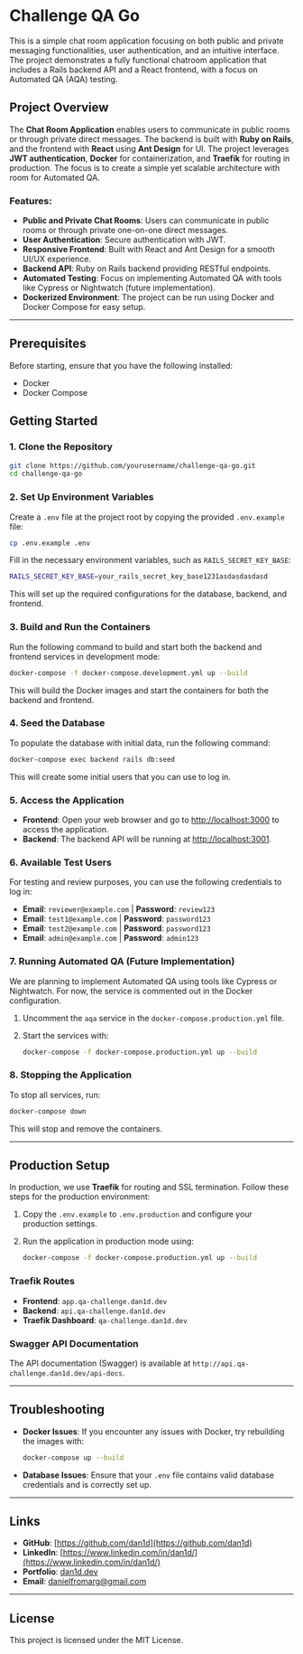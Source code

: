 
# Challenge QA Go

This is a simple chat room application focusing on both public and private messaging functionalities, user authentication, and an intuitive interface. The project demonstrates a fully functional chatroom application that includes a Rails backend API and a React frontend, with a focus on Automated QA (AQA) testing.

## Project Overview

The **Chat Room Application** enables users to communicate in public rooms or through private direct messages. The backend is built with **Ruby on Rails**, and the frontend with **React** using **Ant Design** for UI. The project leverages **JWT authentication**, **Docker** for containerization, and **Traefik** for routing in production. The focus is to create a simple yet scalable architecture with room for Automated QA.

### Features:
- **Public and Private Chat Rooms**: Users can communicate in public rooms or through private one-on-one direct messages.
- **User Authentication**: Secure authentication with JWT.
- **Responsive Frontend**: Built with React and Ant Design for a smooth UI/UX experience.
- **Backend API**: Ruby on Rails backend providing RESTful endpoints.
- **Automated Testing**: Focus on implementing Automated QA with tools like Cypress or Nightwatch (future implementation).
- **Dockerized Environment**: The project can be run using Docker and Docker Compose for easy setup.

---

## Prerequisites

Before starting, ensure that you have the following installed:

- Docker
- Docker Compose

## Getting Started

### 1. Clone the Repository

```bash
git clone https://github.com/yourusername/challenge-qa-go.git
cd challenge-qa-go
```

### 2. Set Up Environment Variables

Create a `.env` file at the project root by copying the provided `.env.example` file:

```bash
cp .env.example .env
```

Fill in the necessary environment variables, such as `RAILS_SECRET_KEY_BASE`:

```bash
RAILS_SECRET_KEY_BASE=your_rails_secret_key_base1231asdasdasdasd
```

This will set up the required configurations for the database, backend, and frontend.

### 3. Build and Run the Containers

Run the following command to build and start both the backend and frontend services in development mode:

```bash
docker-compose -f docker-compose.development.yml up --build
```

This will build the Docker images and start the containers for both the backend and frontend.

### 4. Seed the Database

To populate the database with initial data, run the following command:

```bash
docker-compose exec backend rails db:seed
```

This will create some initial users that you can use to log in.

### 5. Access the Application

- **Frontend**: Open your web browser and go to [http://localhost:3000](http://localhost:3000) to access the application.
- **Backend**: The backend API will be running at [http://localhost:3001](http://localhost:3001).

### 6. Available Test Users

For testing and review purposes, you can use the following credentials to log in:

- **Email**: `reviewer@example.com` | **Password**: `review123`
- **Email**: `test1@example.com` | **Password**: `password123`
- **Email**: `test2@example.com` | **Password**: `password123`
- **Email**: `admin@example.com` | **Password**: `admin123`

### 7. Running Automated QA (Future Implementation)

We are planning to implement Automated QA using tools like Cypress or Nightwatch. For now, the service is commented out in the Docker configuration.

1. Uncomment the `aqa` service in the `docker-compose.production.yml` file.
2. Start the services with:

   ```bash
   docker-compose -f docker-compose.production.yml up --build
   ```

### 8. Stopping the Application

To stop all services, run:

```bash
docker-compose down
```

This will stop and remove the containers.

---

## Production Setup

In production, we use **Traefik** for routing and SSL termination. Follow these steps for the production environment:

1. Copy the `.env.example` to `.env.production` and configure your production settings.
2. Run the application in production mode using:

   ```bash
   docker-compose -f docker-compose.production.yml up --build
   ```

### Traefik Routes

- **Frontend**: `app.qa-challenge.dan1d.dev`
- **Backend**: `api.qa-challenge.dan1d.dev`
- **Traefik Dashboard**: `qa-challenge.dan1d.dev`

### Swagger API Documentation

The API documentation (Swagger) is available at `http://api.qa-challenge.dan1d.dev/api-docs`.

---

## Troubleshooting

- **Docker Issues**: If you encounter any issues with Docker, try rebuilding the images with:

  ```bash
  docker-compose up --build
  ```

- **Database Issues**: Ensure that your `.env` file contains valid database credentials and is correctly set up.

---

## Links

- **GitHub**: [https://github.com/dan1d](https://github.com/dan1d)
- **LinkedIn**: [https://www.linkedin.com/in/dan1d/](https://www.linkedin.com/in/dan1d/)
- **Portfolio**: [dan1d.dev](https://dan1d.dev)
- **Email**: [danielfromarg@gmail.com](mailto:danielfromarg@gmail.com)

---

## License

This project is licensed under the MIT License.

